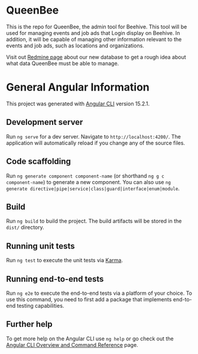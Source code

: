 # QueenBee

This is the repo for QueenBee, the admin tool for Beehive. This tool will be used for managing events and job ads that Login display on Beehive.
In addition, it will be capable of managing other information relevant to the events and job ads, such as locations and organizations.

Visit out [Redmine page](https://redmine.login.no/projects/tekkom/wiki/02_-_Database_design) about our new database to get a rough idea about what data QueenBee must be able to manage.

# General Angular Information

This project was generated with [Angular CLI](https://github.com/angular/angular-cli) version 15.2.1.

## Development server

Run `ng serve` for a dev server. Navigate to `http://localhost:4200/`. The application will automatically reload if you change any of the source files.

## Code scaffolding

Run `ng generate component component-name` (or shorthand `ng g c component-name`) to generate a new component. You can also use `ng generate directive|pipe|service|class|guard|interface|enum|module`.

## Build

Run `ng build` to build the project. The build artifacts will be stored in the `dist/` directory.

## Running unit tests

Run `ng test` to execute the unit tests via [Karma](https://karma-runner.github.io).

## Running end-to-end tests

Run `ng e2e` to execute the end-to-end tests via a platform of your choice. To use this command, you need to first add a package that implements end-to-end testing capabilities.

## Further help

To get more help on the Angular CLI use `ng help` or go check out the [Angular CLI Overview and Command Reference](https://angular.io/cli) page.
